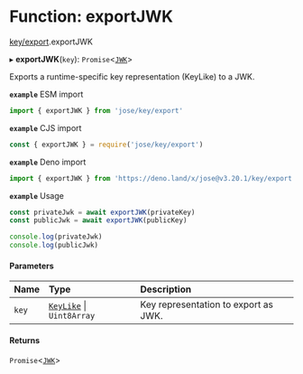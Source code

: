 # Function: exportJWK

[key/export](../modules/key_export.md).exportJWK

▸ **exportJWK**(`key`): `Promise`<[`JWK`](../interfaces/types.JWK.md)\>

Exports a runtime-specific key representation (KeyLike) to a JWK.

**`example`** ESM import
```js
import { exportJWK } from 'jose/key/export'
```

**`example`** CJS import
```js
const { exportJWK } = require('jose/key/export')
```

**`example`** Deno import
```js
import { exportJWK } from 'https://deno.land/x/jose@v3.20.1/key/export.ts'
```

**`example`** Usage
```js
const privateJwk = await exportJWK(privateKey)
const publicJwk = await exportJWK(publicKey)

console.log(privateJwk)
console.log(publicJwk)
```

#### Parameters

| Name | Type | Description |
| :------ | :------ | :------ |
| `key` | [`KeyLike`](../types/types.KeyLike.md) \| `Uint8Array` | Key representation to export as JWK. |

#### Returns

`Promise`<[`JWK`](../interfaces/types.JWK.md)\>
